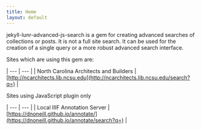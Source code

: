 ```yaml
---
title: Home
layout: default
---
```

jekyll-lunr-advanced-js-search is a gem for creating advanced searches of collections or posts. It is not a full site search. It can be used for the creation of a single query or a more robust advanced search interface.


Sites which are using this gem are: 

| --- | --- |
| North Carolina Architects and Builders | [http://ncarchitects.lib.ncsu.edu](http://ncarchitects.lib.ncsu.edu/search?q=) |

Sites using JavaScript plugin only

| --- | --- |
| Local IIIF Annotation Server | [https://dnoneill.github.io/annotate/](https://dnoneill.github.io/annotate/search?q=) |